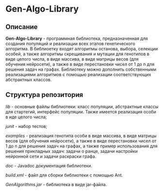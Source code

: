 # Gen-Algo-Library

## Описание

**Gen-Algo-Library** - программная библиотека, предназначенная для создания популяций и реализации всех этапов генетического алгоритма. В библиоетку входят алгоритмы останова, выбора, селекции особей, а также алгоритмы скрещивания и мутации для генотипов в виде целого числа, в виде массива, в виде матрицы весов (для обучения нейросети), а также в виде перестановки чисел от 1 до n для решения задач на графах. Библиотеку можно дополнить собственными реализациями алгоритмов с помощью реализации соответствующих абстрактных классов.

## Структура репозитория

*lib* - основные файлы библиотеки: класс популяции, абстрактные классы для стартегий, интерфейс популяции. Также имеется реализация особи в иде целого числа;

*junit* - набор тестов;

*examples* - реализация генотипа особи в виде массива, в виде матрицы весов (для обучения нейросети), а также в виде перестановки чисел от 1 до n для решения задач на графах, а также пример использования для решения прикладных задач: задачи о ранце, задачи настройки нейронной сети и задачи раскраски графа.

*doc* - Javadoc документация библиотеки.

*build.xml* - файл для сборки библиотеки с помощью Ant.

*GenAlgorithms.jar* - библиотека в виде jar-файла.

